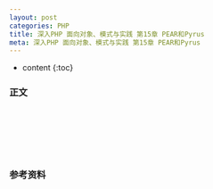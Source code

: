 ```yaml
---
layout: post
categories: PHP
title: 深入PHP 面向对象、模式与实践 第15章 PEAR和Pyrus
meta: 深入PHP 面向对象、模式与实践 第15章 PEAR和Pyrus
---
```

* content
{:toc}

### 正文


<br/><br/><br/><br/><br/>
### 参考资料



